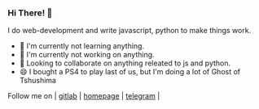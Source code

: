 ### Hi There! 👋
I do web-development and write javascript, python to make things work.

- 🔭 I'm currently not learning anything.
- 🌱 I'm currently not working on anything.
- 👯 Looking to collaborate on anything releated to js and python.
- 😄 I bought a PS4 to play last of us, but I'm doing a lot of Ghost of Tshushima

Follow me on | [gitlab](https://gitlab.com/ckpro) | [homepage](https://ckpro.in/) | [telegram](https://telegram.me/ckpro) |

<!--
**lazydeveloper/lazydeveloper** is a ✨ _special_ ✨ repository because its `README.md` (this file) appears on your GitHub profile.

Here are some ideas to get you started:

- 🔭 I’m currently working on ...
- 🌱 I’m currently learning ...
- 👯 I’m looking to collaborate on ...
- 🤔 I’m looking for help with ...
- 💬 Ask me about ...
- 📫 How to reach me: ...
- 😄 Pronouns: ...
- ⚡ Fun fact: ...
-->
